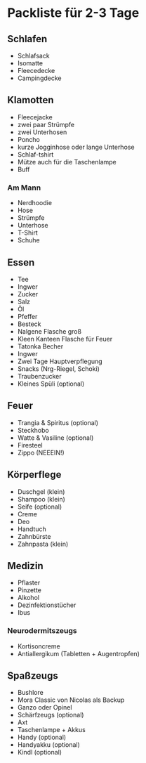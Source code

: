 # Packliste für 2-3 Tage

## Schlafen

* Schlafsack
* Isomatte
* Fleecedecke
* Campingdecke

## Klamotten

* Fleecejacke
* zwei paar Strümpfe
* zwei Unterhosen
* Poncho
* kurze Jogginhose oder lange Unterhose
* Schlaf-tshirt
* Mütze auch für die Taschenlampe
* Buff

### Am Mann
* Nerdhoodie
* Hose
* Strümpfe
* Unterhose
* T-Shirt
* Schuhe

## Essen

* Tee
* Ingwer
* Zucker
* Salz
* Öl
* Pfeffer
* Besteck
* Nalgene Flasche groß
* Kleen Kanteen Flasche für Feuer
* Tatonka Becher
* Ingwer
* Zwei Tage Hauptverpflegung
* Snacks (Nrg-Riegel, Schoki)
* Traubenzucker
* Kleines Spüli (optional)

## Feuer

* Trangia & Spiritus (optional)
* Steckhobo
* Watte & Vasiline (optional)
* Firesteel
* Zippo (NEEEIN!)

## Körperflege

* Duschgel (klein)
* Shampoo (klein)
* Seife (optional)
* Creme
* Deo
* Handtuch
* Zahnbürste
* Zahnpasta (klein)

## Medizin

* Pflaster
* Pinzette
* Alkohol
* Dezinfektionstücher
* Ibus

### Neurodermitszeugs

* Kortisoncreme
* Antiallergikum (Tabletten + Augentropfen)

## Spaßzeugs

* Bushlore
* Mora Classic von Nicolas als Backup
* Ganzo oder Opinel
* Schärfzeugs (optional)
* Axt
* Taschenlampe + Akkus
* Handy (optional)
* Handyakku (optional)
* Kindl (optional)

